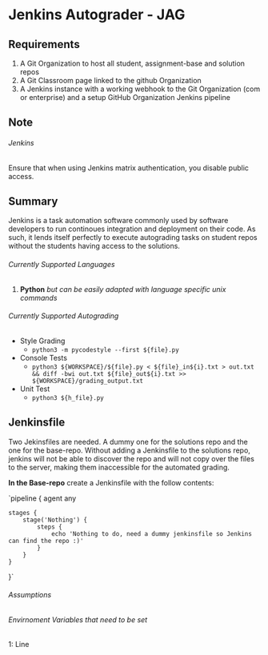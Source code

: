 # Jenkins Autograder - JAG

## Requirements 
1. A Git Organization to host all student, assignment-base and solution repos
2. A Git Classroom page linked to the github Organization
3. A Jenkins instance with a working webhook to the Git Organization (com or enterprise) and a setup GitHub Organization Jenkins pipeline

## Note
###### Jenkins 
Ensure that when using Jenkins matrix authentication, you disable public access. 

## Summary
Jenkins is a task automation software commonly used by software developers to run continoues integration and deployment on their code. As such, it lends itself perfectly to execute autograding tasks on student repos without the students having access to the solutions.

###### Currently Supported Languages
1. **Python** *but can be easily adapted with language specific unix commands*

###### Currently Supported Autograding
* Style Grading
  * `python3 -m pycodestyle --first ${file}.py`
* Console Tests
  * `python3 ${WORKSPACE}/${file}.py < ${file}_in${i}.txt > out.txt && diff -bwi out.txt ${file}_out${i}.txt >> ${WORKSPACE}/grading_output.txt`
* Unit Test
  * `python3 ${h_file}.py`

## Jenkinsfile
Two Jekinsfiles are needed. A dummy one for the solutions repo and the one for the base-repo. Without adding a Jenkinsfile to the solutions repo, jenkins will not be able to discover the repo and will not copy over the files to the server, making them inaccessible for the automated grading. 

**In the Base-repo** create a Jenkinsfile with the follow contents:
 
`pipeline {
    agent any

    stages {
        stage('Nothing') {
            steps {
                echo 'Nothing to do, need a dummy jenkinsfile so Jenkins can find the repo :)'
            }
        }
    }
}`

###### Assumptions 

###### Envirnoment Variables that need to be set

1: Line 
